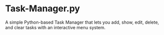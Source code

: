 # Task-Manager.py
A simple Python-based Task Manager that lets you add, show, edit, delete, and clear tasks with an interactive menu system.
